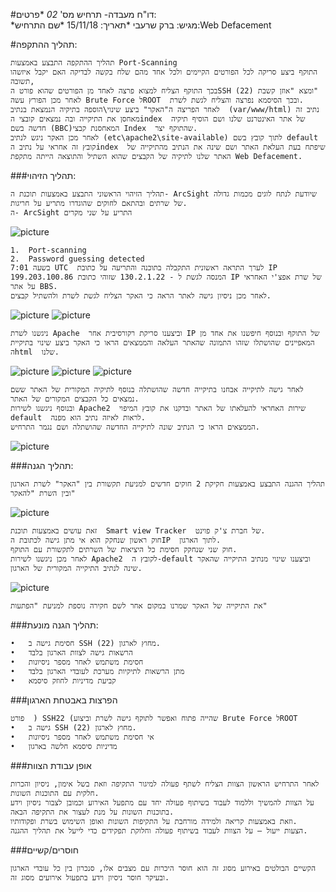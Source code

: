 #דו"ח מעבדה- תרחיש מס' _02_
*פרטים:		
*מגיש: ברק שרעבי
*תאריך: 15/11/18
*שם התרחיש:Web Defacement

#תהליך ההתקפה:
```
תהליך ההתקפה התבצע באמצעות Port-Scanning 
התוקף ביצע סריקה לכל הפורטים הקיימים ולכל אחד מהם שלח בקשה לבדיקה האם יקבל איזשהו תשובה, 
בכך התוקף הצליח למצוא פרצה לאחד מן הפורטים שהוא פורט הSSH (22) ומצא "אוזן קשבת"
לאחר מכן הפורץ עשה Brute Force לROOT  ובכך הסיסמא נפרצה והצליח לגשת לשרת.
לאחר הפריצה ה"האקר" ביצע שינוי\הוספה בתיקיה הנמצאת בנתיב  (var/www/html) נתיב זה מאחסן את התיקייה ובה נמצאים קובצי הindex  של אתר האינטרנט שלנו ושם הוסיף תיקיה חדשה בשם (BBC)המאחסנת קבצי Index  שהתוקף יצר.
לאחר מכן האקר ניגש לנתיב (etc\apache2\site-available) לתוך קובץ בשם default קובץ זה אחראי על נתיב הindex  שיפתח בעת העלאת האתר ושם שינה את הנתיב מהתיקייה של האתר שלנו לתיקיה של הקבצים שהוא השתיל והתוצאה הייתה מתקפת Web Defacement.
```

###תהליך הזיהוי:
```
תהליך הזיהוי הראשוני התבצע באמצעות תוכנת ה- ArcSight שיודעת לנתח לוגים מכמות גדולה של שרתים ובהתאם לחוקים שהוגדרו מתריע על חריגות.
ה- ArcSight התריע על שני מקרים 
```
![picture](cyber1.png) 
```
1.	Port-scanning
2.	Password guessing detected
בשעה 7:01 UTC  לערך התראה ראשונית התקבלה בתוכנה והתריעה על כתובת IP 199.203.100.86 המנסה לגשת ל - 130.2.1.22 שזוהי כתובת IP של שרת אפצ'י האחראי על אתר BBS.
לאחר מכן ניסיון גישה לאתר הראה כי האקר הצליח לגשת לשרת ולהשתיל קבצים.
```
![picture](cyber2.png) 
![picture](cyber3.png) 



```
ניגשנו לשרת Apache  וביצענו סריקת רקורסיבית אחר IP של התוקף ובנוסף חיפשנו את אחד מן המאפיינים שהושתלו שזהו התמונה שהאתר העלאה והממצאים הראו כי האקר ביצע שינוי בתיקיית הhtml  שלנו.
```
![picture](cyber4.png) 
![picture](cyber5.png) 
![picture](cyber6.png) 
```
לאחר גישה לתיקייה אבחנו בתיקייה חדשה שהושתלה בנוסף לתיקיה המקורית של האתר ששם נמצאים כל הקבצים המקורים של האתר.
ובנוסף ניגשנו לשירות Apache2  שירות האחראי להעלאתו של האתר ובדקנו את קובץ המיפוי default  לראות לאיזה נתיב הוא מפנה.
הממצאים הראו כי הנתיב שונה לתיקייה החדשה שהושתלה ושם נגמר התרחיש.
```
![picture](cyber7.png) 


###תהליך הגנה:
```
תהליך ההגנה התבצע באמצעות חקיקת 2 חוקים חדשים למניעת תקשורת בין "האקר" לשרת הארגון ובין השרת "להאקר" 
```
![picture](cyber8.png) 
```
זאת עושים באמצעות תוכנת  Smart view Tracker  של חברת צ'ק פוינט.
חוק ראשון שנחקק הוא אי מתן גישה לכתובת הIP  לתוך הארגון.
חוק שני שנחקק חסימת כל היציאות של השרתים לתקשורת עם התוקף.
לאחר מכן ניגשנו לשירות Apache2  לקובץ ה-default וביצענו שינוי מנתיב התיקייה שהאקר שינה לנתיב התיקייה המקורית של הארגון.
```
![picture](cyber9.png) 
```
את התיקייה של האקר שמרנו במקום אחר לשם חקירה נוספת למניעת "הפתעות"
```
###תהליך הגנה מונעת:
```
•	חסימת גישה ב SSH (22) מחוץ לארגון.
•	הרשאות גישה לצוות הארגון בלבד
•	חסימת משתמש לאחר מספר ניסיונות
•	מתן הרשאות לתיקיות מערכת לעובדי הארגון בלבד
•	קביעת מדיניות לחוזק סיסמא 
```
###הפרצות באבטחת הארגון
```
פורט  ) SSH22 (שהייה פתוח ואפשר לתוקף גישה לשרת וביצוע Brute Force לROOT  
•	גישה ב SSH (22) מחוץ לארגון.
•	אי חסימת משתמש לאחר מספר ניסיונות
•	מדיניות סיסמא חלשה בארגון
```
###אופן עבודת הצוות
```
לאחר התרחיש הראשון הצוות הצליח לשתף פעולה למיגור התקיפה וזאת בשל אימון, ניסיון והכרות חלקית עם התוכנות השונות.
על הצוות להמשיך וללמוד לעבוד בשיתוף פעולה יחד עם מתפעל האירוע וכמובן לצבור ניסיון וידע בתוכנות השונות על מנת לעצור את התקיפה הבאה.
וזאת באמצעות קריאה ולמידה מורחבת על התקיפות השונות ואופן השימוש בשרת ופקודותיו.
הצעות ייעול – על הצוות לעבוד בשיתוף פעולה וחלוקת תפקידים כדי לייעל את תהליך ההגנה. 
```
###חוסרים/קשיים
```
הקשיים הבולטים באירוע מסוג זה הוא חוסר היכרות עם מצבים אלו, סנכרון בין כל עובדי הארגון ובעיקר חוסר ניסיון וידע בתפעול אירועים מסוג זה.
```
